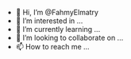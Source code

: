 - 👋 Hi, I’m @FahmyElmatry
- 👀 I’m interested in ...
- 🌱 I’m currently learning ...
- 💞️ I’m looking to collaborate on ...
- 📫 How to reach me ...

<!---
FahmyElmatry/FahmyElmatry is a ✨ special ✨ repository because its `README.md` (this file) appears on your GitHub profile.
You can click the Preview link to take a look at your changes.
--->
